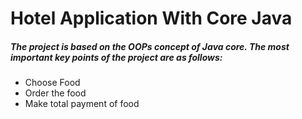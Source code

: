 <h1> Hotel Application With Core Java</h1>
<h5>The project is based on the OOPs concept of Java core. The most important key points of the project are as follows:</h5>

<ul>
<li>Choose Food</li>
<li>Order the food</li>
<li> Make total payment of food </li>

</ul>
